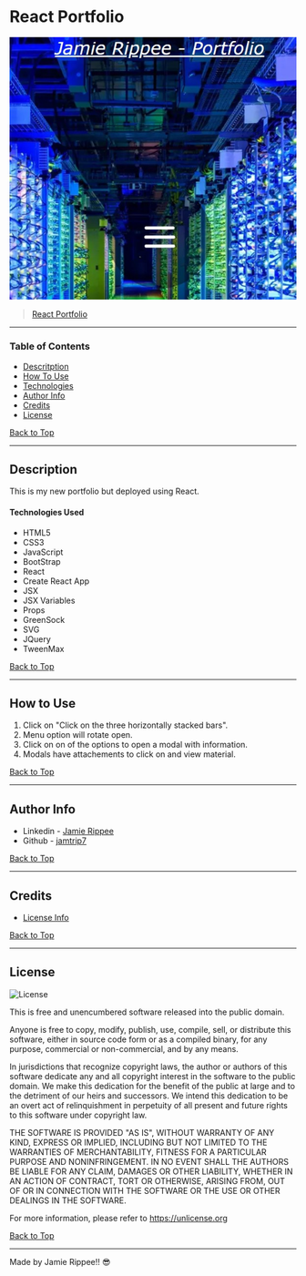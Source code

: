 # React Portfolio

![Dashboard Image](assets\screenshot\screenshot1.jpg)

> [React Portfolio]()

---

### Table of Contents

- [Descritption](#description)
- [How To Use](#how-to-use)
- [Technologies](#technologies)
- [Author Info](#author-info)
- [Credits](#credits)
- [License](#license)

[Back to Top](#React-Portfolio)

---

## Description

This is my new portfolio but deployed using React.

#### Technologies Used

- HTML5
- CSS3
- JavaScript
- BootStrap
- React
- Create React App
- JSX
- JSX Variables
- Props
- GreenSock
- SVG
- JQuery
- TweenMax

[Back to Top](#React-Portfolio)

---

## How to Use

 1. Click on "Click on the three horizontally stacked bars".
 2. Menu option will rotate open.
 3. Click on on of the options to open a modal with information.
 4. Modals have attachements to click on and view material.

[Back to Top](#React-Portfolio)

---

## Author Info

- Linkedin - [Jamie Rippee](https://www.linkedin.com/in/jamie-rippee-28316513/)
- Github - [jamtrip7](https://github.com/jamtrip7)

[Back to Top](#React-Portfolio)

---

## Credits

- [License Info](https://choosealicense.com/licenses/unlicense/#)

[Back to Top](#React-Portfolio)

---

## License
![License](https://img.shields.io/badge/license-Free-brightgreen "License Badge")

This is free and unencumbered software released into the public domain.

Anyone is free to copy, modify, publish, use, compile, sell, or
distribute this software, either in source code form or as a compiled
binary, for any purpose, commercial or non-commercial, and by any
means.

In jurisdictions that recognize copyright laws, the author or authors
of this software dedicate any and all copyright interest in the
software to the public domain. We make this dedication for the benefit
of the public at large and to the detriment of our heirs and
successors. We intend this dedication to be an overt act of
relinquishment in perpetuity of all present and future rights to this
software under copyright law.

THE SOFTWARE IS PROVIDED "AS IS", WITHOUT WARRANTY OF ANY KIND,
EXPRESS OR IMPLIED, INCLUDING BUT NOT LIMITED TO THE WARRANTIES OF
MERCHANTABILITY, FITNESS FOR A PARTICULAR PURPOSE AND NONINFRINGEMENT.
IN NO EVENT SHALL THE AUTHORS BE LIABLE FOR ANY CLAIM, DAMAGES OR
OTHER LIABILITY, WHETHER IN AN ACTION OF CONTRACT, TORT OR OTHERWISE,
ARISING FROM, OUT OF OR IN CONNECTION WITH THE SOFTWARE OR THE USE OR
OTHER DEALINGS IN THE SOFTWARE.

For more information, please refer to <https://unlicense.org>

[Back to Top](#React-Portfolio)

---

Made by Jamie Rippee!! 😎